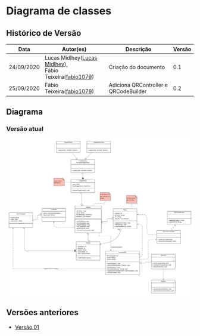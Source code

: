 # Diagrama de classes

## Histórico de Versão

<table>
  <thead>
    <tr>
      <th>Data</th>
      <th>Autor(es)</th>
      <th>Descrição</th>
      <th>Versão</th>  
    </tr>
  </thead>

  <tbody>
    <tr>
      <td>24/09/2020</td>
      <td>
        Lucas Midlhey(<a target="blank" href="https://github.com/lucasmidlhey">Lucas Midlhey</a>),
        <br />
        Fábio Teixeira(<a target="blank" href="https://github.com/fabio1079">fabio1079</a>)
      </td>
      <td>Criação do documento</td>
      <td>0.1</td>
    </tr>
    <tr>
      <td>25/09/2020</td>
      <td>
        Fábio Teixeira(<a target="blank" href="https://github.com/fabio1079">fabio1079</a>)
      </td>
      <td>Adiciona QRController e QRCodeBuilder</td>
      <td>0.2</td>
    </tr>
  </tbody>
</table>

## Diagrama

### Versão atual

[![Diagrama de classes](../../images/UML/DiaClasses/diagram_classesv02.jpg)](https://ibb.co/gP8WzxT)


## Versões anteriores

- [Versão 01](https://ibb.co/5jqPWw9)
